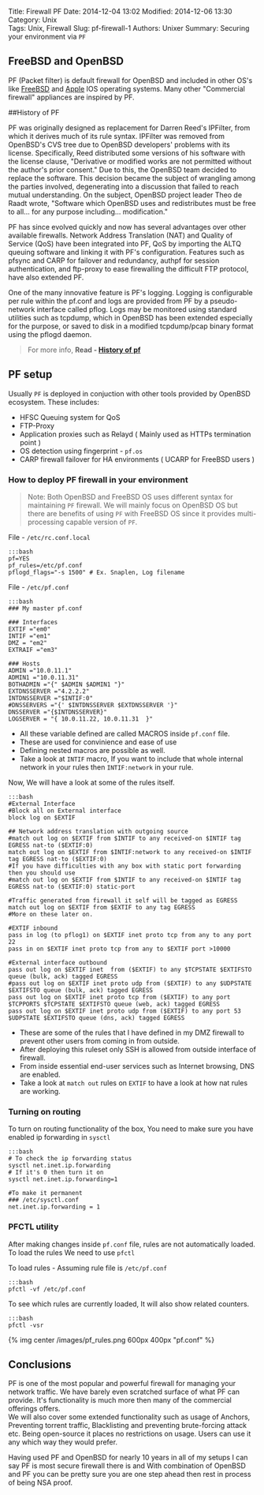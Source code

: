 Title: Firewall PF 
Date: 2014-12-04 13:02
Modified: 2014-12-06 13:30
Category: Unix    
Tags: Unix, Firewall
Slug: pf-firewall-1 
Authors: Unixer
Summary: Securing your environment via `PF`

## FreeBSD and OpenBSD 
PF (Packet filter) is default firewall for OpenBSD and included in other OS's like [FreeBSD](http://www.freebsd.org) and [Apple](http://www.apple.com "Apple") IOS operating systems. Many other "Commercial firewall" appliances are inspired by PF.

##History of PF

PF was originally designed as replacement for Darren Reed's IPFilter, from which it derives much of its rule syntax. IPFilter was removed from OpenBSD's CVS tree due to OpenBSD developers' problems with its license. Specifically, Reed distributed some versions of his software with the license clause, "Derivative or modified works are not permitted without the author's prior consent." Due to this, the OpenBSD team decided to replace the software. This decision became the subject of wrangling among the parties involved, degenerating into a discussion that failed to reach mutual understanding. On the subject, OpenBSD project leader Theo de Raadt wrote, "Software which OpenBSD uses and redistributes must be free to all... for any purpose including... modification."

PF has since evolved quickly and now has several advantages over other available firewalls. Network Address Translation (NAT) and Quality of Service (QoS) have been integrated into PF, QoS by importing the ALTQ queuing software and linking it with PF's configuration. Features such as pfsync and CARP for failover and redundancy, authpf for session authentication, and ftp-proxy to ease firewalling the difficult FTP protocol, have also extended PF.

One of the many innovative feature is PF's logging. Logging is configurable per rule within the pf.conf and logs are provided from PF by a pseudo-network interface called pflog. Logs may be monitored using standard utilities such as tcpdump, which in OpenBSD has been extended especially for the purpose, or saved to disk in a modified tcpdump/pcap binary format using the pflogd daemon.

> For more info, **Read  - [History of pf](http://en.wikipedia.org/wiki/PF_%28firewall%29)**

## PF setup
Usually `PF` is deployed  in conjuction with other tools provided by OpenBSD ecosystem.
These includes:
* HFSC Queuing system for QoS
* FTP-Proxy
* Application proxies such as Relayd ( Mainly used as HTTPs termination point )
* OS detection using fingerprint - `pf.os`
* CARP firewall failover for HA environments ( UCARP for FreeBSD users )

### How to deploy PF firewall in your environment

> Note: Both OpenBSD and FreeBSD OS uses different syntax for maintaining `PF` firewall.
> We will mainly focus on OpenBSD OS but there are benefits of using `PF` with FreeBSD OS since it provides multi-processing capable version of `PF`.

<!--{% include_code pf.conf [lang:sh] [pf.conf] %}-->

File - `/etc/rc.conf.local`

    :::bash
    pf=YES
    pf_rules=/etc/pf.conf
    pflogd_flags="-s 1500" # Ex. Snaplen, Log filename 

File - `/etc/pf.conf`

    :::bash
    ### My master pf.conf

    ### Interfaces
    EXTIF ="em0"
    INTIF ="em1"
    DMZ = "em2"
    EXTRAIF ="em3"

    ### Hosts
	ADMIN ="10.0.11.1"
    ADMIN1 ="10.0.11.31"
    BOTHADMIN ="{" $ADMIN $ADMIN1 "}"
    EXTDNSSERVER ="4.2.2.2"
    INTDNSSERVER ="$INTIF:0"
    #DNSSERVERS ="{' $INTDNSSERVER $EXTDNSSERVER '}"
    DNSSERVER ="{$INTDNSSERVER}"
    LOGSERVER = "{ 10.0.11.22, 10.0.11.31  }"

* All these variable defined are called MACROS inside `pf.conf` file.
* These are used for convinience and ease of use
* Defining nested macros are possible as well.
* Take a look at `INTIF` macro, If you want to include that whole internal network in your rules then `INTIF:network` in your rule.

Now, We will have a look at some of the rules itself.

    :::bash
    #External Interface
    #Block all on External interface
    block log on $EXTIF

    ## Network address translation with outgoing source 
    #match out log on $EXTIF from $INTIF to any received-on $INTIF tag EGRESS nat-to ($EXTIF:0) 
    match out log on $EXTIF from $INTIF:network to any received-on $INTIF tag EGRESS nat-to ($EXTIF:0)
    #If you have difficulties with any box with static port forwarding then you should use
    #match out log on $EXTIF from $INTIF to any received-on $INTIF tag EGRESS nat-to ($EXTIF:0) static-port

    #Traffic generated from firewall it self will be tagged as EGRESS
    match out log on $EXTIF from $EXTIF to any tag EGRESS
    #More on these later on.

    #EXTIF inbound
    pass in log (to pflog1) on $EXTIF inet proto tcp from any to any port 22 
    pass in on $EXTIF inet proto tcp from any to $EXTIF port >10000

    #External interface outbound
    pass out log on $EXTIF inet  from ($EXTIF) to any $TCPSTATE $EXTIFSTO queue (bulk, ack) tagged EGRESS
    #pass out log on $EXTIF inet proto udp from ($EXTIF) to any $UDPSTATE $EXTIFSTO queue (bulk, ack) tagged EGRESS
    pass out log on $EXTIF inet proto tcp from ($EXTIF) to any port $TCPPORTS $TCPSTATE $EXTIFSTO queue (web, ack) tagged EGRESS
    pass out log on $EXTIF inet proto udp from ($EXTIF) to any port 53 $UDPSTATE $EXTIFSTO queue (dns, ack) tagged EGRESS

* These are some of the rules that I have defined in my DMZ firewall to prevent other users from coming in from outside.
* After deploying this ruleset only SSH is allowed from outside interface of firewall. 
* From inside essential end-user services such as Internet browsing, DNS are enabled. 
* Take a look at `match out` rules on `EXTIF` to have a look at how nat rules are working. 

### Turning on routing
To turn on routing functionality of the box, You need to make sure you have enabled ip forwarding in `sysctl`

    :::bash
    # To check the ip forwarding status
    sysctl net.inet.ip.forwarding
    # If it's 0 then turn it on
    sysctl net.inet.ip.forwarding=1

    #To make it permanent 
    ### /etc/sysctl.conf
    net.inet.ip.forwarding = 1

### PFCTL utility
After making changes inside `pf.conf` file, rules are not automatically loaded. To load the rules We need to use `pfctl`

To load rules - Assuming rule file is `/etc/pf.conf`

    :::bash
    pfctl -vf /etc/pf.conf

To see which rules are currently loaded, It will also show related counters. 

    :::bash
    pfctl -vsr 

{% img center /images/pf_rules.png 600px 400px "pf.conf" %}


## Conclusions
PF is one of the most popular and powerful firewall for managing your network traffic. We have barely even scratched surface of what PF can provide. It's functionality is much more then many of the commercial offerings offers.  
We will also cover some extended functionality such as usage of Anchors, Preventing torrent traffic, Blacklisting and preventing brute-forcing attack etc.
Being open-source it places no restrictions on usage. Users can use it any which way they would prefer.  

Having  used PF and OpenBSD for nearly 10 years in all of my setups I can say PF is most secure firewall there is and With combination of OpenBSD and PF you can be pretty sure you are one step ahead then rest  in process of being NSA proof.


<script type="text/babel">
var CommentBox = React.createClass({
  render: function() {
    return (
      <div className="commentBox">
        Hello, world! I am a CommentBox.
      </div>
    );
  }
});
ReactDOM.render(
  <CommentBox />,
  document.getElementById('comment')
);
</script>

